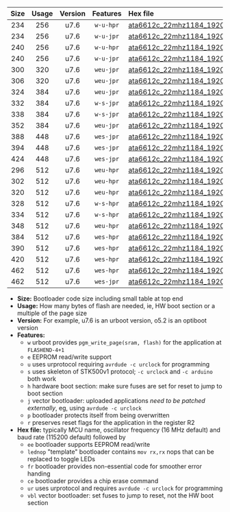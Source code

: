 |Size|Usage|Version|Features|Hex file|
|:-:|:-:|:-:|:-:|:--|
|234|256|u7.6|`w-u-hpr`|[ata6612c_22mhz1184_19200bps_ur.hex](https://raw.githubusercontent.com/stefanrueger/urboot/main/bootloaders/ata6612c/fcpu_22mhz1184/19200_bps/ata6612c_22mhz1184_19200bps_ur.hex)|
|234|256|u7.6|`w-u-jpr`|[ata6612c_22mhz1184_19200bps_ur_vbl.hex](https://raw.githubusercontent.com/stefanrueger/urboot/main/bootloaders/ata6612c/fcpu_22mhz1184/19200_bps/ata6612c_22mhz1184_19200bps_ur_vbl.hex)|
|240|256|u7.6|`w-u-hpr`|[ata6612c_22mhz1184_19200bps_lednop_ur.hex](https://raw.githubusercontent.com/stefanrueger/urboot/main/bootloaders/ata6612c/fcpu_22mhz1184/19200_bps/ata6612c_22mhz1184_19200bps_lednop_ur.hex)|
|240|256|u7.6|`w-u-jpr`|[ata6612c_22mhz1184_19200bps_lednop_ur_vbl.hex](https://raw.githubusercontent.com/stefanrueger/urboot/main/bootloaders/ata6612c/fcpu_22mhz1184/19200_bps/ata6612c_22mhz1184_19200bps_lednop_ur_vbl.hex)|
|300|320|u7.6|`weu-jpr`|[ata6612c_22mhz1184_19200bps_ee_ur_vbl.hex](https://raw.githubusercontent.com/stefanrueger/urboot/main/bootloaders/ata6612c/fcpu_22mhz1184/19200_bps/ata6612c_22mhz1184_19200bps_ee_ur_vbl.hex)|
|306|320|u7.6|`weu-jpr`|[ata6612c_22mhz1184_19200bps_ee_lednop_ur_vbl.hex](https://raw.githubusercontent.com/stefanrueger/urboot/main/bootloaders/ata6612c/fcpu_22mhz1184/19200_bps/ata6612c_22mhz1184_19200bps_ee_lednop_ur_vbl.hex)|
|324|384|u7.6|`weu-jpr`|[ata6612c_22mhz1184_19200bps_ee_lednop_fr_ur_vbl.hex](https://raw.githubusercontent.com/stefanrueger/urboot/main/bootloaders/ata6612c/fcpu_22mhz1184/19200_bps/ata6612c_22mhz1184_19200bps_ee_lednop_fr_ur_vbl.hex)|
|332|384|u7.6|`w-s-jpr`|[ata6612c_22mhz1184_19200bps_vbl.hex](https://raw.githubusercontent.com/stefanrueger/urboot/main/bootloaders/ata6612c/fcpu_22mhz1184/19200_bps/ata6612c_22mhz1184_19200bps_vbl.hex)|
|338|384|u7.6|`w-s-jpr`|[ata6612c_22mhz1184_19200bps_lednop_vbl.hex](https://raw.githubusercontent.com/stefanrueger/urboot/main/bootloaders/ata6612c/fcpu_22mhz1184/19200_bps/ata6612c_22mhz1184_19200bps_lednop_vbl.hex)|
|352|384|u7.6|`weu-jpr`|[ata6612c_22mhz1184_19200bps_ee_lednop_fr_ce_ur_vbl.hex](https://raw.githubusercontent.com/stefanrueger/urboot/main/bootloaders/ata6612c/fcpu_22mhz1184/19200_bps/ata6612c_22mhz1184_19200bps_ee_lednop_fr_ce_ur_vbl.hex)|
|388|448|u7.6|`wes-jpr`|[ata6612c_22mhz1184_19200bps_ee_vbl.hex](https://raw.githubusercontent.com/stefanrueger/urboot/main/bootloaders/ata6612c/fcpu_22mhz1184/19200_bps/ata6612c_22mhz1184_19200bps_ee_vbl.hex)|
|394|448|u7.6|`wes-jpr`|[ata6612c_22mhz1184_19200bps_ee_lednop_vbl.hex](https://raw.githubusercontent.com/stefanrueger/urboot/main/bootloaders/ata6612c/fcpu_22mhz1184/19200_bps/ata6612c_22mhz1184_19200bps_ee_lednop_vbl.hex)|
|424|448|u7.6|`wes-jpr`|[ata6612c_22mhz1184_19200bps_ee_lednop_fr_vbl.hex](https://raw.githubusercontent.com/stefanrueger/urboot/main/bootloaders/ata6612c/fcpu_22mhz1184/19200_bps/ata6612c_22mhz1184_19200bps_ee_lednop_fr_vbl.hex)|
|296|512|u7.6|`weu-hpr`|[ata6612c_22mhz1184_19200bps_ee_ur.hex](https://raw.githubusercontent.com/stefanrueger/urboot/main/bootloaders/ata6612c/fcpu_22mhz1184/19200_bps/ata6612c_22mhz1184_19200bps_ee_ur.hex)|
|302|512|u7.6|`weu-hpr`|[ata6612c_22mhz1184_19200bps_ee_lednop_ur.hex](https://raw.githubusercontent.com/stefanrueger/urboot/main/bootloaders/ata6612c/fcpu_22mhz1184/19200_bps/ata6612c_22mhz1184_19200bps_ee_lednop_ur.hex)|
|320|512|u7.6|`weu-hpr`|[ata6612c_22mhz1184_19200bps_ee_lednop_fr_ur.hex](https://raw.githubusercontent.com/stefanrueger/urboot/main/bootloaders/ata6612c/fcpu_22mhz1184/19200_bps/ata6612c_22mhz1184_19200bps_ee_lednop_fr_ur.hex)|
|328|512|u7.6|`w-s-hpr`|[ata6612c_22mhz1184_19200bps.hex](https://raw.githubusercontent.com/stefanrueger/urboot/main/bootloaders/ata6612c/fcpu_22mhz1184/19200_bps/ata6612c_22mhz1184_19200bps.hex)|
|334|512|u7.6|`w-s-hpr`|[ata6612c_22mhz1184_19200bps_lednop.hex](https://raw.githubusercontent.com/stefanrueger/urboot/main/bootloaders/ata6612c/fcpu_22mhz1184/19200_bps/ata6612c_22mhz1184_19200bps_lednop.hex)|
|348|512|u7.6|`weu-hpr`|[ata6612c_22mhz1184_19200bps_ee_lednop_fr_ce_ur.hex](https://raw.githubusercontent.com/stefanrueger/urboot/main/bootloaders/ata6612c/fcpu_22mhz1184/19200_bps/ata6612c_22mhz1184_19200bps_ee_lednop_fr_ce_ur.hex)|
|384|512|u7.6|`wes-hpr`|[ata6612c_22mhz1184_19200bps_ee.hex](https://raw.githubusercontent.com/stefanrueger/urboot/main/bootloaders/ata6612c/fcpu_22mhz1184/19200_bps/ata6612c_22mhz1184_19200bps_ee.hex)|
|390|512|u7.6|`wes-hpr`|[ata6612c_22mhz1184_19200bps_ee_lednop.hex](https://raw.githubusercontent.com/stefanrueger/urboot/main/bootloaders/ata6612c/fcpu_22mhz1184/19200_bps/ata6612c_22mhz1184_19200bps_ee_lednop.hex)|
|420|512|u7.6|`wes-hpr`|[ata6612c_22mhz1184_19200bps_ee_lednop_fr.hex](https://raw.githubusercontent.com/stefanrueger/urboot/main/bootloaders/ata6612c/fcpu_22mhz1184/19200_bps/ata6612c_22mhz1184_19200bps_ee_lednop_fr.hex)|
|462|512|u7.6|`wes-hpr`|[ata6612c_22mhz1184_19200bps_ee_lednop_fr_ce.hex](https://raw.githubusercontent.com/stefanrueger/urboot/main/bootloaders/ata6612c/fcpu_22mhz1184/19200_bps/ata6612c_22mhz1184_19200bps_ee_lednop_fr_ce.hex)|
|462|512|u7.6|`wes-jpr`|[ata6612c_22mhz1184_19200bps_ee_lednop_fr_ce_vbl.hex](https://raw.githubusercontent.com/stefanrueger/urboot/main/bootloaders/ata6612c/fcpu_22mhz1184/19200_bps/ata6612c_22mhz1184_19200bps_ee_lednop_fr_ce_vbl.hex)|

- **Size:** Bootloader code size including small table at top end
- **Usage:** How many bytes of flash are needed, ie, HW boot section or a multiple of the page size
- **Version:** For example, u7.6 is an urboot version, o5.2 is an optiboot version
- **Features:**
  + `w` urboot provides `pgm_write_page(sram, flash)` for the application at `FLASHEND-4+1`
  + `e` EEPROM read/write support
  + `u` uses urprotocol requiring `avrdude -c urclock` for programming
  + `s` uses skeleton of STK500v1 protocol; `-c urclock` and `-c arduino` both work
  + `h` hardware boot section: make sure fuses are set for reset to jump to boot section
  + `j` vector bootloader: uploaded applications *need to be patched externally*, eg, using `avrdude -c urclock`
  + `p` bootloader protects itself from being overwritten
  + `r` preserves reset flags for the application in the register R2
- **Hex file:** typically MCU name, oscillator frequency (16 MHz default) and baud rate (115200 default) followed by
  + `ee` bootloader supports EEPROM read/write
  + `lednop` "template" bootloader contains `mov rx,rx` nops that can be replaced to toggle LEDs
  + `fr` bootloader provides non-essential code for smoother error handing
  + `ce` bootloader provides a chip erase command
  + `ur` uses urprotocol and requires `avrdude -c urclock` for programming
  + `vbl` vector bootloader: set fuses to jump to reset, not the HW boot section
